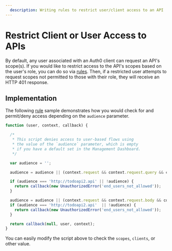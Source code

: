 ```yaml
---
  description: Writing rules to restrict user/client access to an API
---
```


# Restrict Client or User Access to APIs

By default, any user associated with an Auth0 client can request an API's scope(s). If you would like to restrict access to the API's scopes based on the user's role, you can do so via [rules](/rules). Then, if a restricted user attempts to request scopes not permitted to those with their role, they will receive an HTTP 401 response.

## Implementation

The following [rule](/rules) sample demonstrates how you would check for and permit/deny access depending on the `audience` parameter.

```js
function (user, context, callback) {

  /*
   * This script denies access to user-based flows using
   * the value of the `audience` parameter, which is empty
   * if you have a default set in the Management Dashboard.
   */

  var audience = '';

  audience = audience || (context.request && context.request.query && context.request.query.audience);

  if (audience === 'http://todoapi2.api' || !audience) {
    return callback(new UnauthorizedError('end_users_not_allowed'));
  }

  audience = audience || (context.request && context.request.body && context.request.body.audience);
  if (audience === 'http://todoapi2.api'  || !audience) {
    return callback(new UnauthorizedError('end_users_not_allowed'));
  }

  return callback(null, user, context);
}
```

You can easily modify the script above to check the `scopes`, `clients`, or other value.
